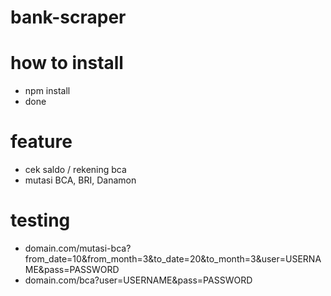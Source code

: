 # bank-scraper


# how to install 
- npm install
- done


# feature
- cek saldo / rekening bca
- mutasi BCA, BRI, Danamon

# testing

- domain.com/mutasi-bca?from_date=10&from_month=3&to_date=20&to_month=3&user=USERNAME&pass=PASSWORD
- domain.com/bca?user=USERNAME&pass=PASSWORD